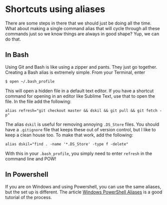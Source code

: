 # Shortcuts using aliases

There are some steps in there that we should just be doing all the time. What about making a single command alias that will cycle through all these commands just so we know things are always in good shape? Yup, we can do that.

## In Bash

Using Git and Bash is like using a zipper and pants. They just go together. Creating a Bash alias is extremely simple. From your Terminal, enter

```
$ open ~/.bash_profile
```

This will open a hidden file in a default text editor. If you have a shortcut command for opening in an editor like Sublime Text, use that to open the file. In the file add the following:

```
alias refresh="git checkout master && dskil && git pull && git fetch -p"
```

The alias `dskil` is useful for removing annoying `.DS_Store` files. You should have a `.gitignore` file that keeps these out of version control, but I like to keep a clean house too. To make that work, add the following:

```
alias dskil="find . -name '*.DS_Store' -type f -delete"
```

With this in your `.bash_profile`, you simply need to enter `refresh` in the command line and POW!

## In Powershell

If you are on Windows and using Powershell, you can use the same aliases, but the set up is different. The article [Windows PowerShell Aliases](http://www.powershellpro.com/powershell-tutorial-introduction/tutorial-powershell-aliases/) is a good tutorial of the process.
